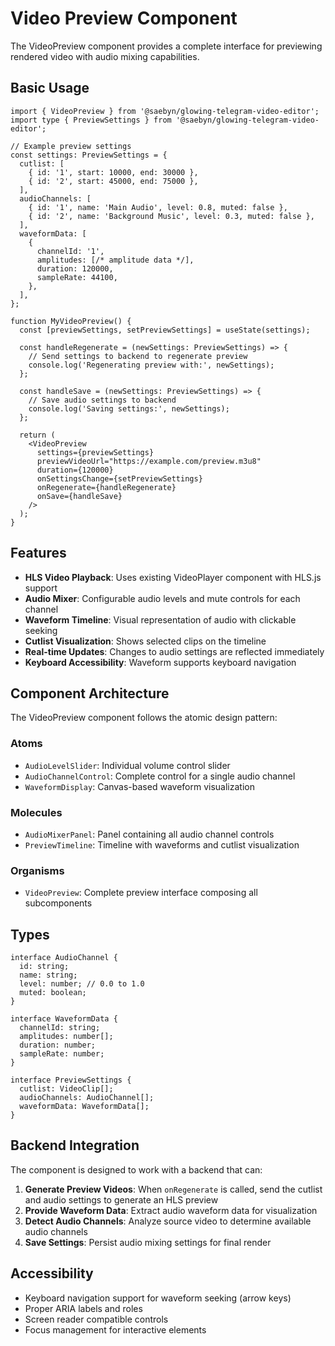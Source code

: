 # Video Preview Component

The VideoPreview component provides a complete interface for previewing rendered video with audio mixing capabilities.

## Basic Usage

```tsx
import { VideoPreview } from '@saebyn/glowing-telegram-video-editor';
import type { PreviewSettings } from '@saebyn/glowing-telegram-video-editor';

// Example preview settings
const settings: PreviewSettings = {
  cutlist: [
    { id: '1', start: 10000, end: 30000 },
    { id: '2', start: 45000, end: 75000 },
  ],
  audioChannels: [
    { id: '1', name: 'Main Audio', level: 0.8, muted: false },
    { id: '2', name: 'Background Music', level: 0.3, muted: false },
  ],
  waveformData: [
    {
      channelId: '1',
      amplitudes: [/* amplitude data */],
      duration: 120000,
      sampleRate: 44100,
    },
  ],
};

function MyVideoPreview() {
  const [previewSettings, setPreviewSettings] = useState(settings);

  const handleRegenerate = (newSettings: PreviewSettings) => {
    // Send settings to backend to regenerate preview
    console.log('Regenerating preview with:', newSettings);
  };

  const handleSave = (newSettings: PreviewSettings) => {
    // Save audio settings to backend
    console.log('Saving settings:', newSettings);
  };

  return (
    <VideoPreview
      settings={previewSettings}
      previewVideoUrl="https://example.com/preview.m3u8"
      duration={120000}
      onSettingsChange={setPreviewSettings}
      onRegenerate={handleRegenerate}
      onSave={handleSave}
    />
  );
}
```

## Features

- **HLS Video Playback**: Uses existing VideoPlayer component with HLS.js support
- **Audio Mixer**: Configurable audio levels and mute controls for each channel
- **Waveform Timeline**: Visual representation of audio with clickable seeking
- **Cutlist Visualization**: Shows selected clips on the timeline
- **Real-time Updates**: Changes to audio settings are reflected immediately
- **Keyboard Accessibility**: Waveform supports keyboard navigation

## Component Architecture

The VideoPreview component follows the atomic design pattern:

### Atoms
- `AudioLevelSlider`: Individual volume control slider
- `AudioChannelControl`: Complete control for a single audio channel
- `WaveformDisplay`: Canvas-based waveform visualization

### Molecules  
- `AudioMixerPanel`: Panel containing all audio channel controls
- `PreviewTimeline`: Timeline with waveforms and cutlist visualization

### Organisms
- `VideoPreview`: Complete preview interface composing all subcomponents

## Types

```tsx
interface AudioChannel {
  id: string;
  name: string;
  level: number; // 0.0 to 1.0
  muted: boolean;
}

interface WaveformData {
  channelId: string;
  amplitudes: number[];
  duration: number;
  sampleRate: number;
}

interface PreviewSettings {
  cutlist: VideoClip[];
  audioChannels: AudioChannel[];
  waveformData: WaveformData[];
}
```

## Backend Integration

The component is designed to work with a backend that can:

1. **Generate Preview Videos**: When `onRegenerate` is called, send the cutlist and audio settings to generate an HLS preview
2. **Provide Waveform Data**: Extract audio waveform data for visualization
3. **Detect Audio Channels**: Analyze source video to determine available audio channels
4. **Save Settings**: Persist audio mixing settings for final render

## Accessibility

- Keyboard navigation support for waveform seeking (arrow keys)
- Proper ARIA labels and roles
- Screen reader compatible controls
- Focus management for interactive elements